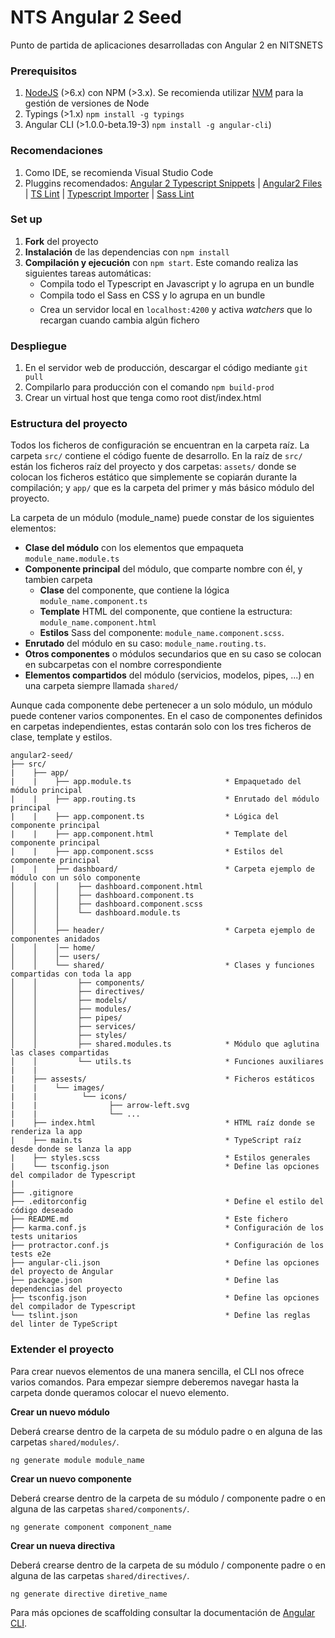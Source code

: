 # NTS Angular 2 Seed

Punto de partida de aplicaciones desarrolladas con Angular 2 en NITSNETS

### Prerequisitos ###
1. [NodeJS](https://nodejs.org/) (>6.x) con NPM (>3.x). Se recomienda utilizar [NVM](http://nvm.sh) para la gestión de versiones de Node
2. Typings (>1.x) ```npm install -g typings```
3. Angular CLI (>1.0.0-beta.19-3) ```npm install -g angular-cli```)

### Recomendaciones ###
1. Como IDE, se recomienda Visual Studio Code
2. Pluggins recomendados: [Angular 2 Typescript Snippets](https://marketplace.visualstudio.com/items?itemName=UVBrain.Angular2) | [Angular2 Files](https://marketplace.visualstudio.com/items?itemName=alexiv.vscode-angular2-files) | [TS Lint](https://marketplace.visualstudio.com/items?itemName=eg2.tslint) | [Typescript Importer](https://marketplace.visualstudio.com/items?itemName=pmneo.tsimporter) | [Sass Lint](https://marketplace.visualstudio.com/items?itemName=glen-84.sass-lint)

### Set up ###
1. **Fork** del proyecto
2. **Instalación** de las dependencias con ```npm install```
3. **Compilación y ejecución** con ```npm start```. Este comando realiza las siguientes tareas automáticas:
    * Compila todo el Typescript en Javascript y lo agrupa en un bundle
    * Compila todo el Sass en CSS y lo agrupa en un bundle
    * Crea un servidor local en ```localhost:4200``` y activa *watchers* que lo recargan cuando cambia algún fichero

### Despliegue ###

1. En el servidor web de producción, descargar el código mediante ```git pull```
2. Compilarlo para producción con el comando ```npm build-prod```
3. Crear un virtual host que tenga como root dist/index.html

### Estructura del proyecto ###

Todos los ficheros de configuración se encuentran en la carpeta raíz. La carpeta ```src/``` contiene el código fuente de desarrollo. En la raíz de ```src/``` están los ficheros raíz del proyecto y dos carpetas: ```assets/``` donde se colocan los ficheros estático que simplemente se copiarán  durante la compilación; y ```app/``` que es la carpeta del primer y más básico módulo del proyecto.

La carpeta de un módulo (module_name) puede constar de los siguientes elementos:

* **Clase del módulo** con los elementos que empaqueta ```module_name.module.ts```
* **Componente principal** del módulo, que comparte nombre con él, y tambien carpeta
     * **Clase** del componente, que contiene la lógica ```module_name.component.ts```
     * **Template** HTML del componente, que contiene la estructura: ```module_name.component.html```
     * **Estilos** Sass del componente: ```module_name.component.scss```.
* **Enrutado** del módulo en su caso: ```module_name.routing.ts```.
* **Otros componentes** o módulos secundarios que en su caso se colocan en subcarpetas con el nombre correspondiente
* **Elementos compartidos** del módulo (servicios, modelos, pipes, ...) en una carpeta siempre llamada ```shared/```

Aunque cada componente debe pertenecer a un solo módulo, un módulo puede contener varios componentes. En el caso de componentes definidos en carpetas independientes, estas contarán solo con los tres ficheros de clase, template y estilos.

```
angular2-seed/
├── src/
|    ├── app/
|    |    ├── app.module.ts                     * Empaquetado del módulo principal
|    |    ├── app.routing.ts                    * Enrutado del módulo principal
|    |    ├── app.component.ts                  * Lógica del componente principal
|    |    ├── app.component.html                * Template del componente principal
|    |    ├── app.component.scss                * Estilos del componente principal
|    |    ├── dashboard/                        * Carpeta ejemplo de módulo con un sólo componente
│    │    │    ├── dashboard.component.html     
│    │    │    ├── dashboard.component.ts       
│    │    │    ├── dashboard.component.scss     
│    │    │    └── dashboard.module.ts          
│    │    │
│    │    ├── header/                           * Carpeta ejemplo de componentes anidados
│    │    │── home/
│    │    │── users/
│    │    └── shared/                           * Clases y funciones compartidas con toda la app
│    │         ├── components/                  
│    │         ├── directives/
│    │         ├── models/
│    │         ├── modules/
│    │         ├── pipes/
│    │         ├── services/
│    │         ├── styles/
│    │         ├── shared.modules.ts            * Módulo que aglutina las clases compartidas
│    │         └── utils.ts                     * Funciones auxiliares
|    |
|    ├── assests/                               * Ficheros estáticos
|    |    └── images/
|    |          └── icons/
|    |                ├── arrow-left.svg
|    |                └── ...
|    ├── index.html                             * HTML raíz donde se renderiza la app
|    ├── main.ts                                * TypeScript raíz desde donde se lanza la app
|    ├── styles.scss                            * Estilos generales
|    └── tsconfig.json                          * Define las opciones del compilador de Typescript
|
├── .gitignore                          
├── .editorconfig                               * Define el estilo del código deseado
├── README.md                                   * Este fichero
├── karma.conf.js                               * Configuración de los tests unitarios
├── protractor.conf.js                          * Configuración de los tests e2e
├── angular-cli.json                            * Define las opciones del proyecto de Angular
├── package.json                                * Define las dependencias del proyecto
├── tsconfig.json                               * Define las opciones del compilador de Typescript
└── tslint.json                                 * Define las reglas del linter de TypeScript
```

### Extender el proyecto ###

Para crear nuevos elementos de una manera sencilla, el CLI nos ofrece varios comandos. Para empezar siempre deberemos navegar hasta la carpeta donde queramos colocar el nuevo elemento.

**Crear un nuevo módulo**

Deberá crearse dentro de la carpeta de su módulo padre o en alguna de las carpetas ```shared/modules/```.
```
ng generate module module_name
```
**Crear un nuevo componente**

Deberá crearse dentro de la carpeta de su módulo / componente padre o en alguna de las carpetas ```shared/components/```.
```
ng generate component component_name
```
**Crear un nueva directiva**

Deberá crearse dentro de la carpeta de su módulo / componente padre o en alguna de las carpetas ```shared/directives/```.
```
ng generate directive diretive_name
```

Para más opciones de scaffolding consultar la documentación de [Angular CLI](https://github.com/angular/angular-cli#generating-components-directives-pipes-and-services).